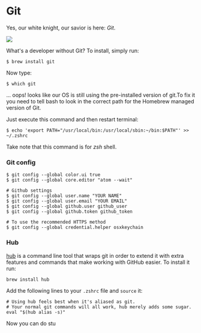 # Git

Yes, our white knight, our savior is here: *Git*.

![](http://ak-hdl.buzzfed.com/static/2014-05/enhanced/webdr07/21/13/anigif_enhanced-12395-1400693542-1.gif)

What's a developer without Git? To install, simply run:

```shell
$ brew install git
```

Now type:

```shell
$ which git
```

... oops! looks like our OS is still using the pre-installed version of git.To fix it you need to tell bash to look in the correct path for the Homebrew managed version of Git.

Just execute this command and then restart terminal:

```shell
$ echo 'export PATH="/usr/local/bin:/usr/local/sbin:~/bin:$PATH"' >> ~/.zshrc
```

Take note that this command is for *zsh* shell.

### Git config

```shell
$ git config --global color.ui true
$ git config --global core.editor "atom --wait"

# Github settings
$ git config --global user.name "YOUR NAME"
$ git config --global user.email "YOUR EMAIL"
$ git config --global github.user github_user
$ git config --global github.token github_token

# To use the recommended HTTPS method
$ git config --global credential.helper osxkeychain
```

### Hub

[hub](https://github.com/github/hub) is a command line tool that wraps git in order to extend it with extra features and commands that make working with GitHub easier. To install it run:

```shell
brew install hub
```

Add the following lines to your `.zshrc` file and `source` it:

```shell
# Using hub feels best when it's aliased as git. 
# Your normal git commands will all work, hub merely adds some sugar.
eval "$(hub alias -s)"
```



Now you can do stu
